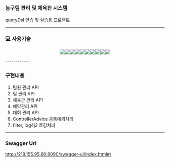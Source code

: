 ### 농구팀 관리 및 체육관 시스템
queryDsl 연습 및 실습용 프로젝트

------------

### 💻 사용기술
<p align="center">
<img src="https://img.shields.io/badge/Springboot-6DB33F?style=flat&logo=springboot&logoColor=white"/><img src="https://img.shields.io/badge/SpringDataJPA-6DB33F?style=flat"/><img src="https://img.shields.io/badge/QueryDsl-4479A1?style=flat"/><img src="https://img.shields.io/badge/ApacheTomcat-F8DC75?style=flat&logo=apachetomcat&logoColor=white"/><img src="https://img.shields.io/badge/MySql-4479A1?style=flat&logo=mysql&logoColor=white"/><img src="https://img.shields.io/badge/Gradle-02303A?style=flat&logo=gradle&logoColor=white"/><img src="https://img.shields.io/badge/Swagger-85EA2D?style=flat&logo=swagger&logoColor=white"/><img src="https://img.shields.io/badge/Docker-2496ED?style=flat&logo=docker&logoColor=white"/><img src="https://img.shields.io/badge/Jenkins-D24939?style=flat&logo=jenkins&logoColor=white"/><img src="https://img.shields.io/badge/Ubuntu-E95420?style=flat&logo=ubuntu&logoColor=white"/>
</p>
------------

### 구현내용
1. 팀원 관리 API
2. 팀 관리 API
3. 체육관 관리 API
4. 예약관리 API
5. 대회 관리 API
6. ControllerAdvice 공통예외처리
7. filter, log4j2 로깅처리

------------

### Swagger Url
http://218.155.95.66:8090/swagger-ui/index.html#/